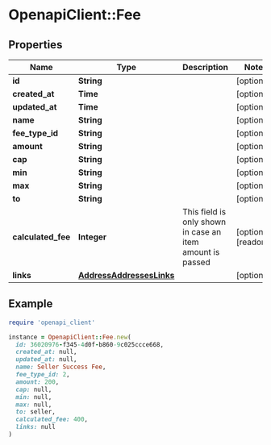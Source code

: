 # OpenapiClient::Fee

## Properties

| Name | Type | Description | Notes |
| ---- | ---- | ----------- | ----- |
| **id** | **String** |  | [optional] |
| **created_at** | **Time** |  | [optional] |
| **updated_at** | **Time** |  | [optional] |
| **name** | **String** |  | [optional] |
| **fee_type_id** | **String** |  | [optional] |
| **amount** | **String** |  | [optional] |
| **cap** | **String** |  | [optional] |
| **min** | **String** |  | [optional] |
| **max** | **String** |  | [optional] |
| **to** | **String** |  | [optional] |
| **calculated_fee** | **Integer** | This field is only shown in case an item amount is passed | [optional][readonly] |
| **links** | [**AddressAddressesLinks**](AddressAddressesLinks.md) |  | [optional] |

## Example

```ruby
require 'openapi_client'

instance = OpenapiClient::Fee.new(
  id: 36020976-f345-4d0f-b860-9c025ccce668,
  created_at: null,
  updated_at: null,
  name: Seller Success Fee,
  fee_type_id: 2,
  amount: 200,
  cap: null,
  min: null,
  max: null,
  to: seller,
  calculated_fee: 400,
  links: null
)
```

